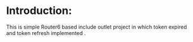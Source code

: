 <h1>Introduction:</h1>

This is simple Router6 based include outlet project in which token expired and token refresh implemented .
